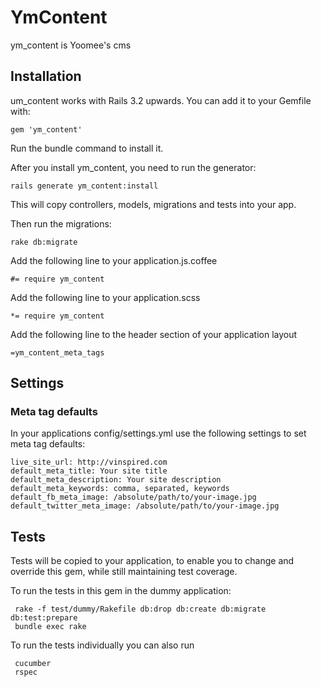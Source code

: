 # YmContent

ym_content is Yoomee's cms

## Installation
um_content works with Rails 3.2 upwards. You can add it to your Gemfile with:
```
gem 'ym_content'
```

Run the bundle command to install it.

After you install ym_content, you need to run the generator:
```
rails generate ym_content:install
```
This will copy controllers, models, migrations and tests into your app.

Then run the migrations:
```
rake db:migrate
```

Add the following line to your application.js.coffee
```
#= require ym_content
```

Add the following line to your application.scss
```
*= require ym_content
```

Add the following line to the header section of your application layout
```
=ym_content_meta_tags
```

## Settings

### Meta tag defaults

In your applications config/settings.yml use the following settings
to set meta tag defaults:

```
live_site_url: http://vinspired.com
default_meta_title: Your site title
default_meta_description: Your site description
default_meta_keywords: comma, separated, keywords
default_fb_meta_image: /absolute/path/to/your-image.jpg
default_twitter_meta_image: /absolute/path/to/your-image.jpg
```

## Tests

Tests will be copied to your application, to enable you to change and override this gem, while still maintaining test coverage.

To run the tests in this gem in the dummy application:
```
 rake -f test/dummy/Rakefile db:drop db:create db:migrate db:test:prepare
 bundle exec rake
```
To run the tests individually you can also run
```
 cucumber
 rspec
```
